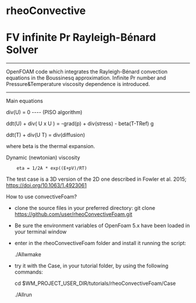# rheoConvective
# FV infinite Pr  Rayleigh-Bénard Solver
---------------------

OpenFOAM code which integrates the Rayleigh-Bénard convection equations in the Boussinesq approximation.
Infinite Pr number and Pressure&Temperature viscosity dependence is introduced. 

---------------------

Main equations 

div(U) = 0              ---- (PISO algorithm)

ddt(U) + div( U x U ) = -grad(p) + div(stress) - beta(T-TRef) g

ddt(T) + div(U T) = div(diffusion)


where beta is the thermal expansion.    


Dynamic (newtonian) viscosity 

		eta = 1/2A * exp((E+pV)/RT)


The test case is a 3D version of the 2D one described 
in Fowler et al. 2015; https://doi.org/10.1063/1.4923061


How to use convectiveFoam?

- clone the source files in your preferred directory:
    git clone https://github.com/user/rheoConvectiveFoam.git

- Be sure the environment variables of OpenFoam 5.x have been
  loaded in your terminal window

- enter in the rheoConvectiveFoam folder and install it running 
  the script:
  
    ./Allwmake

- try it with the Case, in your tutorial folder, by
  using the following commands:
  
    cd $WM_PROJECT_USER_DIR/tutorials/rheoConvectiveFoam/Case
    
    ./Allrun
